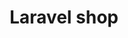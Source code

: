 ---
title: "Laravel shop"
description: "E-commerce built with Laravel. User can browse and filter products, add products to cart and checkout."
features:
  [
    "Filter products by category",
    "Add to cart",
    "Search prodcuts"
  ]
tags: ["Laravel", "Php", "Bootstrap", "MySQL"]
github: "https://github.com/patni1992/laravel-shop"
frontImg: "./laravel-shop.jpg"
gallery:  
  [
    "./laravel-shop.jpg",
    "./product-detail.jpg",
     "./project-features.jpg",
    "./cart.jpg"
  ]

---